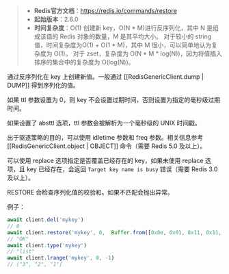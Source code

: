 > - **Redis官方文档**：https://redis.io/commands/restore
> - **起始版本**：2.6.0
> - **时间复杂度**：O(1) 创建新 key，O(N * M)进行反序列化，其中 N 是组成该值的 Redis 对象的数量，M 是其平均大小。 对于较小的 string 值，时间复杂度为O(1) + O(1 * M)，其中 M 很小，可以简单地认为复杂度为 O(1)。 对于 zset，复杂度为 O(N * M * log(N))，因为将值插入排序的集合中的复杂度为 O(log(N))。

通过反序列化在 key 上创建新值。一般通过 [[RedisGenericClient.dump | DUMP]] 得到序列化的值。

如果 ttl 参数设置为 0，则 key 不会设置过期时间，否则设置为指定的毫秒级过期时间。

如果设置了 absttl 选项，ttl 参数会被解析为一个毫秒级的 UNIX 时间戳。

出于驱逐策略的目的，可以使用 idletime 参数和 freq 参数。相关信息参考 [[RedisGenericClient.object | OBJECT]] 命令（需要 Redis 5.0 及以上）。

可以使用 replace 选项指定是否覆盖已经存在的 key，如果未使用 replace 选项，且 key 已经存在，会返回 `Target key name is busy` 错误（需要 Redis 3.0 及以上）。

RESTORE 会检查序列化值的校验和。如果不匹配会抛出异常。

例子：

```typescript
await client.del('mykey')
// 0
await client.restore('mykey', 0,  Buffer.from([0x0e, 0x01, 0x11, 0x11, 0x00, 0x00, 0x00, 0x0e, 0x00, 0x00, 0x00, 0x03, 0x00, 0x00, 0xf4, 0x02, 0xf3, 0x02, 0xf2, 0xff, 0x09, 0x00, 0xcb, 0xe7, 0x54, 0x27, 0x45, 0xe3, 0x3b, 0x2a]))
// "OK"
await client.type('mykey')
// "list"
await client.lrange('mykey', 0, -1)
// ["3", "2", "1"]
```
